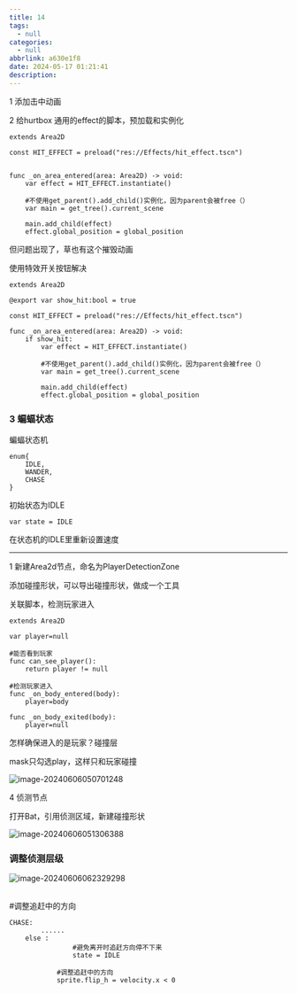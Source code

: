 ```yaml
---
title: 14
tags:
  - null
categories:
  - null
abbrlink: a630e1f8
date: 2024-05-17 01:21:41
description:
---
```


1 添加击中动画

2 给hurtbox 通用的effect的脚本，预加载和实例化

```
extends Area2D

const HIT_EFFECT = preload("res://Effects/hit_effect.tscn")


func _on_area_entered(area: Area2D) -> void:
	var effect = HIT_EFFECT.instantiate()
	
	#不使用get_parent().add_child()实例化，因为parent会被free（）
	var main = get_tree().current_scene
	
	main.add_child(effect)
	effect.global_position = global_position

```

但问题出现了，草也有这个摧毁动画

使用特效开关按钮解决

```
extends Area2D

@export var show_hit:bool = true

const HIT_EFFECT = preload("res://Effects/hit_effect.tscn")

func _on_area_entered(area: Area2D) -> void:
	if show_hit:		
		var effect = HIT_EFFECT.instantiate()
		
		#不使用get_parent().add_child()实例化，因为parent会被free（）
		var main = get_tree().current_scene
		
		main.add_child(effect)
		effect.global_position = global_position

```

### 3 蝙蝠状态

蝙蝠状态机

```
enum{
	IDLE,
	WANDER,
	CHASE
}
```

初始状态为IDLE

```
var state = IDLE
```

在状态机的IDLE里重新设置速度

----------



1 新建Area2d节点，命名为PlayerDetectionZone

添加碰撞形状，可以导出碰撞形状，做成一个工具

关联脚本，检测玩家进入

```
extends Area2D

var player=null

#能否看到玩家
func can_see_player():
	return player != null

#检测玩家进入
func _on_body_entered(body):
	player=body

func _on_body_exited(body):
	player=null

```

怎样确保进入的是玩家？碰撞层

mask只勾选play，这样只和玩家碰撞

![image-20240606050701248](https://blog-resources.this0.com/image/202406060507278.png?x-oss-process=style/this0-blog)

4 侦测节点

打开Bat，引用侦测区域，新建碰撞形状

![image-20240606051306388](https://blog-resources.this0.com/image/202406060513667.png?x-oss-process=style/this0-blog)

### 调整侦测层级

![image-20240606062329298](https://blog-resources.this0.com/image/202406060623330.png?x-oss-process=style/this0-blog)


​			
​	#调整追赶中的方向		

	CHASE:
			......
		else :
					#避免离开时追赶方向停不下来
					state = IDLE
		
				#调整追赶中的方向
				sprite.flip_h = velocity.x < 0

